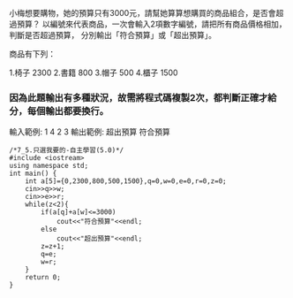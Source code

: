 小梅想要購物，她的預算只有3000元，請幫她算算想購買的商品組合，是否會超過預算？
以編號來代表商品，一次會輸入2項數字編號，請把所有商品價格相加，判斷是否超過預算，
分別輸出「符合預算」或「超出預算」。

商品有下列：

1.椅子 2300
2.書籍 800
3.帽子 500
4.櫃子 1500

### 因為此題輸出有多種狀況，故需將程式碼複製2次，都判斷正確才給分，每個輸出都要換行。

輸入範例:
1 4
2 3
輸出範例:
超出預算
符合預算

```
/*7_5.只選我要的-自主學習(5.0)*/
#include <iostream>     
using namespace std; 
int main() { 
    int a[5]={0,2300,800,500,1500},q=0,w=0,e=0,r=0,z=0;
    cin>>q>>w;
    cin>>e>>r;
    while(z<2){
        if(a[q]+a[w]<=3000)
            cout<<"符合預算"<<endl;
        else
            cout<<"超出預算"<<endl;
        z=z+1;
        q=e;
        w=r;
    }
    return 0; 
}
```
